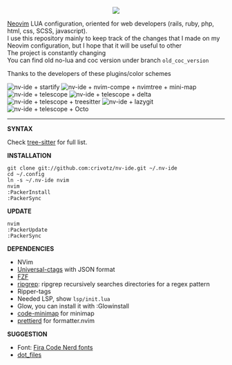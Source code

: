 <p align="center">
  <img src="https://raw.githubusercontent.com/crivotz/nv-ide/master/screenshots/NV-IDE.svg?raw=true"/>
</p>

[Neovim](https://neovim.io/) LUA configuration, oriented for web developers (rails, ruby, php, html, css, SCSS, javascript).  
I use this repository mainly to keep track of the changes that I made on my Neovim configuration, but I hope that it will be useful to other  
The project is constantly changing  
You can find old no-lua and coc version under branch `old_coc_version`

Thanks to the developers of these plugins/color schemes

![nv-ide + startify](https://raw.githubusercontent.com/crivotz/nv-ide/master/screenshots/nv-ide_screenshot_0.png)
![nv-ide + nvim-compe + nvimtree + mini-map ](https://raw.githubusercontent.com/crivotz/nv-ide/master/screenshots/nv-ide_screenshot_1.png)
![nv-ide + telescope ](https://raw.githubusercontent.com/crivotz/nv-ide/master/screenshots/nv-ide_screenshot_2.png)
![nv-ide + telescope + delta ](https://raw.githubusercontent.com/crivotz/nv-ide/master/screenshots/nv-ide_screenshot_3.png)
![nv-ide + telescope + treesitter ](https://raw.githubusercontent.com/crivotz/nv-ide/master/screenshots/nv-ide_screenshot_4.png)
![nv-ide + lazygit ](https://raw.githubusercontent.com/crivotz/nv-ide/master/screenshots/nv-ide_screenshot_5.png)
![nv-ide + telescope + Octo ](https://raw.githubusercontent.com/crivotz/nv-ide/master/screenshots/nv-ide_screenshot_6.png)

---

**SYNTAX**

Check [tree-sitter](https://github.com/tree-sitter/tree-sitter) for full list.  

**INSTALLATION**
```console
git clone git://github.com:crivotz/nv-ide.git ~/.nv-ide
cd ~/.config
ln -s ~/.nv-ide nvim
nvim
:PackerInstall
:PackerSync
```
**UPDATE**
```console
nvim
:PackerUpdate
:PackerSync
```
**DEPENDENCIES**

* NVim
* [Universal-ctags](https://github.com/universal-ctags/ctags) with JSON format
* [FZF](https://github.com/junegunn/fzf)
* [ripgrep](https://github.com/BurntSushi/ripgrep): ripgrep recursively searches directories for a regex pattern  
* Ripper-tags
* Needed LSP, show `lsp/init.lua`
* Glow, you can install it with :Glowinstall
* [code-minimap](https://github.com/wfxr/code-minimap) for minimap  
* [prettierd](https://github.com/fsouza/prettierd) for formatter.nvim  

**SUGGESTION**

* Font: [Fira Code Nerd fonts](https://github.com/ryanoasis/nerd-fonts)
* [dot_files](https://github.com/crivotz/dot_files)
